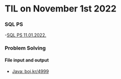 # **TIL on November 1st 2022**
### SQL PS
-[SQL PS 11.01.2022.](../../../Problem%20Solving/Programmers/SQL/11-01-2022.md)

### Problem Solving
#### File input and output
- [Java: boj.kr/4999](../../../Problem%20Solving/boj/File%20input%20and%20output/j4999-11-01-2022.java)